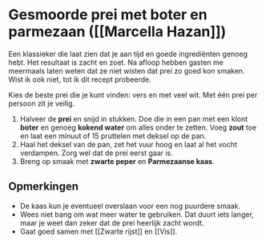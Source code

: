 # Gesmoorde prei met boter en parmezaan ([[Marcella Hazan]])

Een klassieker die laat zien dat je aan tijd en goede ingrediënten genoeg hebt. Het resultaat is zacht en zoet. Na afloop hebben gasten me meermaals laten weten dat ze niet wisten dat prei zo goed kon smaken. Wist ik ook niet, tot ik dit recept probeerde.

Kies de beste prei die je kunt vinden: vers en met veel wit. Met één prei per persoon zit je veilig.

1. Halveer de **prei** en snijd in stukken. Doe die in een pan met een klont **boter** en genoeg **kokend water** om alles onder te zetten. Voeg **zout** toe en laat een minuut of 15 pruttelen met deksel op de pan.
2. Haal het deksel van de pan, zet het vuur hoog en laat al het vocht verdampen. Zorg wel dat de prei eerst gaar is.
3. Breng op smaak met **zwarte peper** en **Parmezaanse kaas**.

## Opmerkingen
- De kaas kun je eventueel overslaan voor een nog puurdere smaak. 
- Wees niet bang om wat meer water te gebruiken. Dat duurt iets langer, maar je weet dan zeker dat de prei heerlijk zacht wordt.
- Gaat goed samen met [[Zwarte rijst]] en [[Vis]].